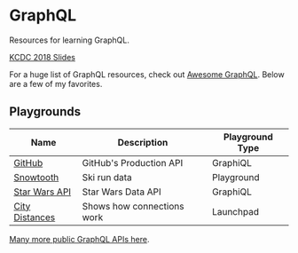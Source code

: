 # GraphQL

Resources for learning GraphQL.

[KCDC 2018 Slides](https://www.dropbox.com/s/6ud4se9d7kaxcsx/Why%20GraphQL.pptx?dl=0_)

For a huge list of GraphQL resources, check out [Awesome GraphQL](https://github.com/chentsulin/awesome-graphql). Below are a few of my favorites.

## Playgrounds

| Name | Description | Playground Type|
|---|---|---|
|[GitHub](https://developer.github.com/v4/explorer/)|GitHub's Production API|GraphiQL|
|[Snowtooth](http://snowtooth.herokuapp.com/playground)|Ski run data|Playground|
|[Star Wars API](https://graphql.org/swapi-graphql/)|Star Wars Data API|GraphiQL|
|[City Distances](https://launchpad.graphql.com/lk3qk3zq7q)|Shows how connections work | Launchpad|

[Many more public GraphQL APIs here](https://github.com/APIs-guru/graphql-apis).

